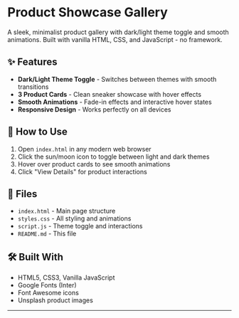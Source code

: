 # Product Showcase Gallery

A sleek, minimalist product gallery with dark/light theme toggle and smooth animations. Built with vanilla HTML, CSS, and JavaScript - no framework.

## ✨ Features

- **Dark/Light Theme Toggle** - Switches between themes with smooth transitions
- **3 Product Cards** - Clean sneaker showcase with hover effects
- **Smooth Animations** - Fade-in effects and interactive hover states
- **Responsive Design** - Works perfectly on all devices

## 🚀 How to Use

1. Open `index.html` in any modern web browser
2. Click the sun/moon icon to toggle between light and dark themes
3. Hover over product cards to see smooth animations
4. Click "View Details" for product interactions

## 📁 Files

- `index.html` - Main page structure
- `styles.css` - All styling and animations  
- `script.js` - Theme toggle and interactions
- `README.md` - This file

## 🛠️ Built With

- HTML5, CSS3, Vanilla JavaScript
- Google Fonts (Inter)
- Font Awesome icons
- Unsplash product images

---